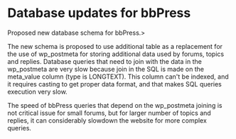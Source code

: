 # Database updates for bbPress
Proposed new database schema for bbPress.> 


The new schema is proposed to use additional table as a replacement for the use of wp_postmeta for storing additional data used by forums, topics and replies. Database queries that need to join with the data in the wp_postmeta are very slow because join in the SQL is made on the meta_value column (type is LONGTEXT). This column can't be indexed, and it requires casting to get proper data format, and that makes SQL queries execution very slow.

The speed of bbPress queries that depend on the wp_postmeta joining is not critical issue for small forums, but for larger number of topics and replies, it can considerably slowdown the website for more complex queries.
